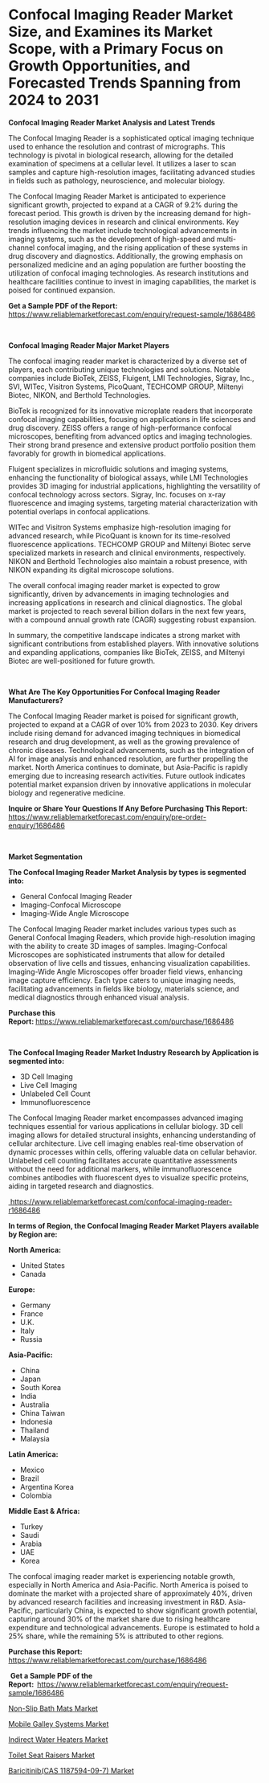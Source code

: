<p><h1>Confocal Imaging Reader Market Size, and Examines its Market Scope, with a Primary Focus on Growth Opportunities, and Forecasted Trends Spanning from 2024 to 2031</h1></p><p><strong>Confocal Imaging Reader Market Analysis and Latest Trends</strong></p>
<p><p>The Confocal Imaging Reader is a sophisticated optical imaging technique used to enhance the resolution and contrast of micrographs. This technology is pivotal in biological research, allowing for the detailed examination of specimens at a cellular level. It utilizes a laser to scan samples and capture high-resolution images, facilitating advanced studies in fields such as pathology, neuroscience, and molecular biology.</p><p>The Confocal Imaging Reader Market is anticipated to experience significant growth, projected to expand at a CAGR of 9.2% during the forecast period. This growth is driven by the increasing demand for high-resolution imaging devices in research and clinical environments. Key trends influencing the market include technological advancements in imaging systems, such as the development of high-speed and multi-channel confocal imaging, and the rising application of these systems in drug discovery and diagnostics. Additionally, the growing emphasis on personalized medicine and an aging population are further boosting the utilization of confocal imaging technologies. As research institutions and healthcare facilities continue to invest in imaging capabilities, the market is poised for continued expansion.</p></p>
<p><strong>Get a Sample PDF of the Report:&nbsp;</strong> <a href="https://www.reliablemarketforecast.com/enquiry/request-sample/1686486?utm_campaign=1082&utm_medium=2&utm_source=Github&utm_content=ia&utm_term=16102024&utm_id=confocal-imaging-reader">https://www.reliablemarketforecast.com/enquiry/request-sample/1686486</a></p>
<p>&nbsp;</p>
<p><strong>Confocal Imaging Reader Major Market Players</strong></p>
<p><p>The confocal imaging reader market is characterized by a diverse set of players, each contributing unique technologies and solutions. Notable companies include BioTek, ZEISS, Fluigent, LMI Technologies, Sigray, Inc., SVI, WITec, Visitron Systems, PicoQuant, TECHCOMP GROUP, Miltenyi Biotec, NIKON, and Berthold Technologies.</p><p>BioTek is recognized for its innovative microplate readers that incorporate confocal imaging capabilities, focusing on applications in life sciences and drug discovery. ZEISS offers a range of high-performance confocal microscopes, benefiting from advanced optics and imaging technologies. Their strong brand presence and extensive product portfolio position them favorably for growth in biomedical applications.</p><p>Fluigent specializes in microfluidic solutions and imaging systems, enhancing the functionality of biological assays, while LMI Technologies provides 3D imaging for industrial applications, highlighting the versatility of confocal technology across sectors. Sigray, Inc. focuses on x-ray fluorescence and imaging systems, targeting material characterization with potential overlaps in confocal applications.</p><p>WITec and Visitron Systems emphasize high-resolution imaging for advanced research, while PicoQuant is known for its time-resolved fluorescence applications. TECHCOMP GROUP and Miltenyi Biotec serve specialized markets in research and clinical environments, respectively. NIKON and Berthold Technologies also maintain a robust presence, with NIKON expanding its digital microscope solutions.</p><p>The overall confocal imaging reader market is expected to grow significantly, driven by advancements in imaging technologies and increasing applications in research and clinical diagnostics. The global market is projected to reach several billion dollars in the next few years, with a compound annual growth rate (CAGR) suggesting robust expansion.</p><p>In summary, the competitive landscape indicates a strong market with significant contributions from established players. With innovative solutions and expanding applications, companies like BioTek, ZEISS, and Miltenyi Biotec are well-positioned for future growth.</p></p>
<p>&nbsp;</p>
<p><strong>What Are The Key Opportunities For Confocal Imaging Reader Manufacturers?</strong></p>
<p><p>The Confocal Imaging Reader market is poised for significant growth, projected to expand at a CAGR of over 10% from 2023 to 2030. Key drivers include rising demand for advanced imaging techniques in biomedical research and drug development, as well as the growing prevalence of chronic diseases. Technological advancements, such as the integration of AI for image analysis and enhanced resolution, are further propelling the market. North America continues to dominate, but Asia-Pacific is rapidly emerging due to increasing research activities. Future outlook indicates potential market expansion driven by innovative applications in molecular biology and regenerative medicine.</p></p>
<p><strong>Inquire or Share Your Questions If Any Before Purchasing This Report:</strong> <a href="https://www.reliablemarketforecast.com/enquiry/pre-order-enquiry/1686486?utm_campaign=1082&utm_medium=2&utm_source=Github&utm_content=ia&utm_term=16102024&utm_id=confocal-imaging-reader">https://www.reliablemarketforecast.com/enquiry/pre-order-enquiry/1686486</a></p>
<p>&nbsp;</p>
<p><strong>Market Segmentation</strong></p>
<p><strong>The Confocal Imaging Reader Market Analysis by types is segmented into:</strong></p>
<p><ul><li>General Confocal Imaging Reader</li><li>Imaging-Confocal Microscope</li><li>Imaging-Wide Angle Microscope</li></ul></p>
<p><p>The Confocal Imaging Reader market includes various types such as General Confocal Imaging Readers, which provide high-resolution imaging with the ability to create 3D images of samples. Imaging-Confocal Microscopes are sophisticated instruments that allow for detailed observation of live cells and tissues, enhancing visualization capabilities. Imaging-Wide Angle Microscopes offer broader field views, enhancing image capture efficiency. Each type caters to unique imaging needs, facilitating advancements in fields like biology, materials science, and medical diagnostics through enhanced visual analysis.</p></p>
<p><strong>Purchase this Report:&nbsp;</strong><a href="https://www.reliablemarketforecast.com/purchase/1686486?utm_campaign=1082&utm_medium=2&utm_source=Github&utm_content=ia&utm_term=16102024&utm_id=confocal-imaging-reader">https://www.reliablemarketforecast.com/purchase/1686486</a></p>
<p>&nbsp;</p>
<p><strong>The Confocal Imaging Reader Market Industry Research by Application is segmented into:</strong></p>
<p><ul><li>3D Cell Imaging</li><li>Live Cell Imaging</li><li>Unlabeled Cell Count</li><li>Immunofluorescence</li></ul></p>
<p><p>The Confocal Imaging Reader market encompasses advanced imaging techniques essential for various applications in cellular biology. 3D cell imaging allows for detailed structural insights, enhancing understanding of cellular architecture. Live cell imaging enables real-time observation of dynamic processes within cells, offering valuable data on cellular behavior. Unlabeled cell counting facilitates accurate quantitative assessments without the need for additional markers, while immunofluorescence combines antibodies with fluorescent dyes to visualize specific proteins, aiding in targeted research and diagnostics.</p></p>
<p><a href="https://www.reliablemarketforecast.com/confocal-imaging-reader-r1686486?utm_campaign=1082&utm_medium=2&utm_source=Github&utm_content=ia&utm_term=16102024&utm_id=confocal-imaging-reader">&nbsp;https://www.reliablemarketforecast.com/confocal-imaging-reader-r1686486</a></p>
<p><strong>In terms of Region, the Confocal Imaging Reader Market Players available by Region are:</strong></p>
<p>
    <p> <strong> North America: </strong>
        <ul>
            <li>United States</li>
            <li>Canada</li>
        </ul>
        </p> 
    <p> <strong> Europe: </strong>
        <ul>
            <li>Germany</li>
            <li>France</li>
            <li>U.K.</li>
            <li>Italy</li>
            <li>Russia</li>
        </ul>
        </p> 
    <p> <strong> Asia-Pacific: </strong>
        <ul>
            <li>China</li>
            <li>Japan</li>
            <li>South Korea</li>
            <li>India</li>
            <li>Australia</li>
            <li>China Taiwan</li>
            <li>Indonesia</li>
            <li>Thailand</li>
            <li>Malaysia</li>
        </ul>
        </p> 
    <p> <strong> Latin America: </strong>
        <ul>
            <li>Mexico</li>
            <li>Brazil</li>
            <li>Argentina Korea</li>
            <li>Colombia</li>
        </ul>
        </p> 
    <p> <strong> Middle East & Africa: </strong>
        <ul>
            <li>Turkey</li>
            <li>Saudi</li>
            <li>Arabia</li>
            <li>UAE</li>
            <li>Korea</li>
        </ul>
    </p>
    </p>
<p><p>The confocal imaging reader market is experiencing notable growth, especially in North America and Asia-Pacific. North America is poised to dominate the market with a projected share of approximately 40%, driven by advanced research facilities and increasing investment in R&D. Asia-Pacific, particularly China, is expected to show significant growth potential, capturing around 30% of the market share due to rising healthcare expenditure and technological advancements. Europe is estimated to hold a 25% share, while the remaining 5% is attributed to other regions.</p></p>
<p><strong>Purchase this Report: </strong><a href="https://www.reliablemarketforecast.com/purchase/1686486?utm_campaign=1082&utm_medium=2&utm_source=Github&utm_content=ia&utm_term=16102024&utm_id=confocal-imaging-reader">https://www.reliablemarketforecast.com/purchase/1686486</a></p>
<p>&nbsp;<strong>Get a Sample PDF of the Report:&nbsp;&nbsp;</strong><a href="https://www.reliablemarketforecast.com/enquiry/request-sample/1686486?utm_campaign=1082&utm_medium=2&utm_source=Github&utm_content=ia&utm_term=16102024&utm_id=confocal-imaging-reader">https://www.reliablemarketforecast.com/enquiry/request-sample/1686486</a></p>
<p><strong></strong></p>
<p><p><a href="https://www.linkedin.com/pulse/decoding-non-slip-bath-mats-market-signals-growth-algorithms-q3jcc?trk=public_post_embed_feed-article-content&utm_campaign=1082&utm_medium=2&utm_source=Github&utm_content=ia&utm_term=16102024&utm_id=confocal-imaging-reader">Non-Slip Bath Mats Market</a></p><p><a href="https://www.linkedin.com/pulse/unveiling-market-trends-global-mobile-galley-systems-growth-ji9tc?trk=public_post_embed_feed-article-content&utm_campaign=1082&utm_medium=2&utm_source=Github&utm_content=ia&utm_term=16102024&utm_id=confocal-imaging-reader">Mobile Galley Systems Market</a></p><p><a href="https://issuu.com/reportprime-2/docs/indirect-water-heaters-market-size-_7417dea25300a8?utm_campaign=1082&utm_medium=2&utm_source=Github&utm_content=ia&utm_term=16102024&utm_id=confocal-imaging-reader">Indirect Water Heaters Market</a></p><p><a href="https://issuu.com/reportprime-2/docs/toilet-seat-raisers-market-size-203_8ce174772316e0?utm_campaign=1082&utm_medium=2&utm_source=Github&utm_content=ia&utm_term=16102024&utm_id=confocal-imaging-reader">Toilet Seat Raisers Market</a></p><p><a href="https://github.com/melodyvssta/Market-Research-Report-List-1/blob/main/baricitinibcas-1187594-09-7-market.md?utm_campaign=1082&utm_medium=2&utm_source=Github&utm_content=ia&utm_term=16102024&utm_id=confocal-imaging-reader">Baricitinib(CAS 1187594-09-7) Market</a></p></p>
